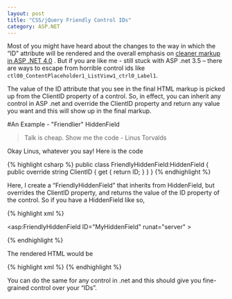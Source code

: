 ```yaml
---
layout: post
title: "CSS/jQuery Friendly Control IDs"
category: ASP.NET
---
```


Most of you might have heard about the changes to the way in which the “ID”
attribute will be rendered and the overall emphasis on
<a href="http://weblogs.asp.net/scottgu/archive/2010/03/30/cleaner-html-markup-with-asp-net-4-web-forms-client-ids-vs-2010-and-net-4-0-series.aspx">cleaner
  markup in ASP .NET 4.0</a> . But if you are like me - still stuck with ASP
.net 3.5 – there are ways to escape from horrible control ids like `ctl00_ContentPlaceholder1_ListView1_ctrl0_Label1`.

The value of the ID attribute that you see in the final HTML markup is picked up
from the ClientID property of a control. So, in effect, you can inherit any control
in ASP .net and override the ClientID property and return any value you want and this
will show up in the final markup.

#An Example - "Friendlier" HiddenField

> Talk is cheap. Show me the code
>                - Linus Torvalds

Okay Linus, whatever you say! Here is the code

{% highlight csharp %}
public class FriendlyHiddenField:HiddenField
{
    public override string ClientID
    {
        get
        {
            return ID;
        }
    }
}
{% endhighlight %}

Here, I create a “FriendlyHiddenField” that inherits from HiddenField, but overrides the
ClientID property, and returns the value of the ID property of the control. So if you have
a HiddenField like so,

{% highlight xml %}

<asp:FriendlyHiddenField ID="MyHiddenField" runat="server" >

{% endhighlight %}

The rendered HTML would be

{% highlight xml %}
<input type="hidden" id="MyHiddenField" />
{% endhighlight %}

You can do the same for any control in .net and this should give you fine-grained control
over your “IDs”.
